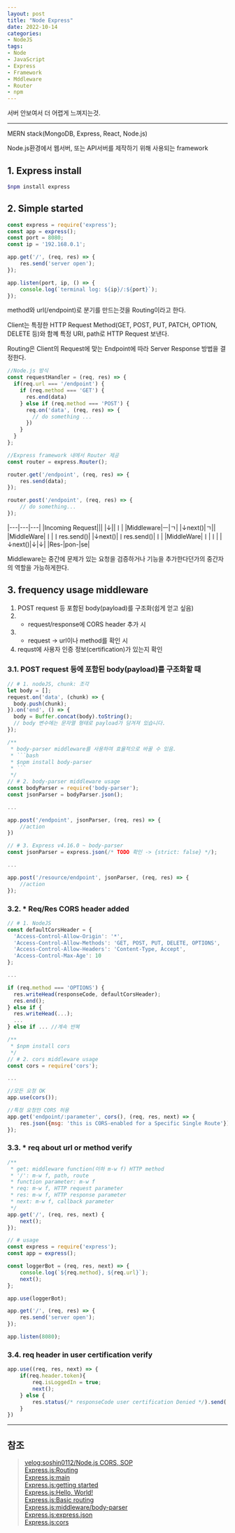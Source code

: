 ```yaml
---
layout: post
title: "Node Express"
date: 2022-10-14
categories:
- NodeJS
tags:
- Node
- JavaScript
- Express
- Framework
- Mddleware
- Router
- npm
---
```


서버 안보여서 더 어렵게 느껴지는것.

---

MERN stack(MongoDB, Express, React, Node.js)

Node.js환경에서 웹서버, 또는 API서버를 제작하기 위해 사용되는 framework

## 1. Express install

```bash
$npm install express
```

## 2. Simple started

```javascript
const express = require('express');
const app = express();
const port = 8080;
const ip = '192.168.0.1';

app.get('/', (req, res) => {
    res.send('server open');
});

app.listen(port, ip, () => {
    console.log(`terminal log: ${ip}/:${port}`);
});
```

method와 url(/endpoint)로 분기를 만드는것을 Routing이라고 한다.

Client는 특정한 HTTP Request Method(GET, POST, PUT, PATCH, OPTION, DELETE 등)와 함꼐 특정 URI, path로 HTTP Request 보낸다.

Routing은 Client의 Request에 맞는 Endpoint에 따라 Server Response 방법을 결정한다.

```javascript
//Node.js 방식
const requestHandler = (req, res) => {
  if(req.url === '/endpoint') {
    if (req.method === 'GET') {
      res.end(data)
    } else if (req.method === 'POST') {
      req.on('data', (req, res) => {
        // do something ...
      })
    }
  }
};

//Express framework 내에서 Router 제공
const router = express.Router();

router.get('/endpoint', (req, res) => {
    res.send(data);
});

router.post('/endpoint', (req, res) => {
    // do something...
});
```

|---|---|---|
|Incoming Request|||
|↓||ㅣ|
|Middleware|ㅡ|ㄱ|
|↓next()|ㄱ||
|MiddleWare|ㅣ|ㅣres.send()|
|↓next()|ㅣres.send()|ㅣ|
|MiddleWare|ㅣ|ㅣ|
|↓next()|↓|↓|
|Res-|pon-|se|

Middleware는 중간에 문제가 있는 요청을 검증하거나 기능을 추가한다던가의 중간자의 역할을 가능하게한다.

## 3. frequency usage middleware

1. POST request 등 포함된 body(payload)를 구조화(쉽게 얻고 싶음)
2. * request/response에 CORS header 추가 시
3. * request -> url이나 method를 확인 시
4. requst에 사용자 인증 정보(certification)가 있는지 확인

### 3.1. POST request 등에 포함된 body(payload)를 구조화할 때

```javascript
// # 1. nodeJS, chunk: 조각
let body = [];
request.on('data', (chunk) => {
  body.push(chunk);
}).on('end', () => {
  body = Buffer.concat(body).toString();
  // body 변수에는 문자열 형태로 payload가 담겨져 있습니다.
});

/**
 * body-parser middleware를 사용하여 효율적으로 바꿀 수 있음.
 * ```bash
 * $npm install body-parser
 * ```
 */
// # 2. body-parser middleware usage
const bodyParser = require('body-parser');
const jsonParser = bodyParser.json();

...

app.post('/endpoint', jsonParser, (req, res) => {
    //action
})

// # 3. Express v4.16.0 ~ body-parser
const jsonParser = express.json(/* TODO 확인 -> {strict: false} */);

...

app.post('/resource/endpoint', jsonParser, (req, res) => {
    //action
});
```

### 3.2. * Req/Res CORS header added

```javascript
// # 1. NodeJS
const defaultCorsHeader = {
  'Access-Control-Allow-Origin': '*',
  'Access-Control-Allow-Methods': 'GET, POST, PUT, DELETE, OPTIONS',
  'Access-Control-Allow-Headers': 'Content-Type, Accept',
  'Access-Control-Max-Age': 10
};

...

if (req.method === 'OPTIONS') {
  res.writeHead(responseCode, defaultCorsHeader);
  res.end();
} else if {
  res.writeHead(...);
  ...
} else if ... //계속 반복

/**
 * $npm install cors
 */
// # 2. cors middleware usage
const cors = require('cors');

...

//모든 요청 OK
app.use(cors());

//특정 요청만 CORS 허용
app.get('endpoint/:parameter', cors(), (req, res, next) => {
    res.json({msg: 'this is CORS-enabled for a Specific Single Route'});
});
```

### 3.3. * req about url or method verify

```javascript
/**
 * get: middleware function(이하 m-w f) HTTP method
 * '/': m-w f, path, route
 * function parameter: m-w f
 * req: m-w f, HTTP request parameter
 * res: m-w f, HTTP response parameter
 * next: m-w f, callback parameter
 */
app.get('/', (req, res, next) {
    next();
});

// # usage
const express = require('express');
const app = express();

const loggerBot = (req, res, next) => {
    console.log(`${req.method}, ${req.url}`);
    next();
};

app.use(loggerBot);

app.get('/', (req, res) => {
    res.send('server open');
});

app.listen(8080);
```

### 3.4. req header in user certification verify

```javascript
app.use((req, res, next) => {
    if(req.header.token){
        req.isLoggedIn = true;
        next();
    } else {
        res.status(/* responseCode user certification Denied */).send('no authority');
    }
})
```

---

## 참조

> [velog:soshin0112/Node.js CORS, SOP](https://velog.io/@soshin0112/Node.js-CORS-SOP-%EA%B0%9C%EB%85%90)   
> [Express.js:Routing](https://expressjs.com/ko/guide/routing.html)   
> [Express.js:main](https://expressjs.com/ko/)   
> [Express.js:getting started](https://expressjs.com/ko/starter/installing.html)   
> [Express.js:Hello, World!](https://expressjs.com/ko/starter/hello-world.html)   
> [Express.js:Basic routing](https://expressjs.com/ko/starter/basic-routing.html)   
> [Express.js:middleware/body-parser](http://expressjs.com/en/resources/middleware/body-parser.html)   
> [Express.js:express.json](https://expressjs.com/ko/4x/api.html#express.json)   
> [Express.js:cors](http://expressjs.com/en/resources/middleware/cors.html)   
